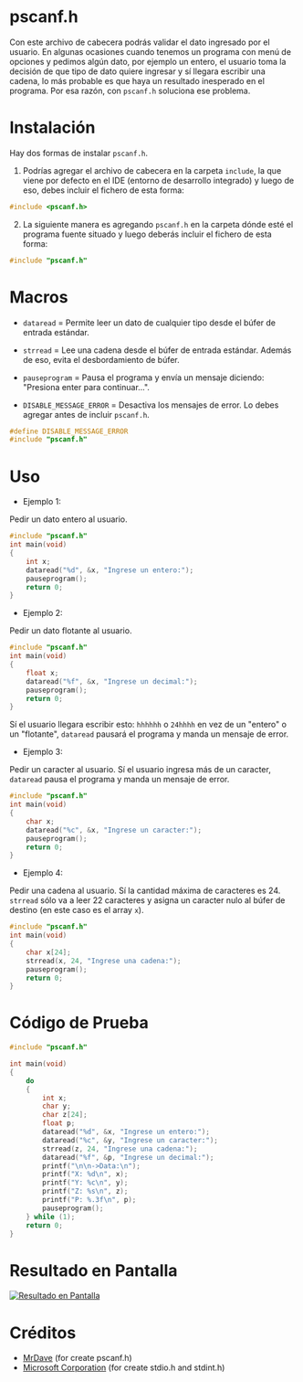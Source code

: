 # pscanf.h

Con este archivo de cabecera podrás validar el dato ingresado por el usuario. En algunas ocasiones cuando tenemos un programa con menú de opciones y pedimos algún dato, por ejemplo un entero, el usuario toma la decisión de que tipo de dato quiere ingresar y sí llegara escribir una cadena, lo más probable es que haya un resultado inesperado en el programa. 
Por esa razón, con `pscanf.h` soluciona ese problema.

# Instalación

Hay dos formas de instalar `pscanf.h`.
1. Podrías agregar el archivo de cabecera en la carpeta `include`, la que viene por defecto en el IDE (entorno de desarrollo integrado) y luego de eso, debes incluir el fichero de esta forma:
```C
#include <pscanf.h>
```
2. La siguiente manera es agregando `pscanf.h` en la carpeta dónde esté el programa fuente situado y luego deberás incluir el fichero de esta forma:
```C
#include "pscanf.h"
```

# Macros

- `dataread` = Permite leer un dato de cualquier tipo desde el búfer de entrada estándar.

- `strread` = Lee una cadena desde el búfer de entrada estándar. Además de eso, evita el desbordamiento de búfer.

- `pauseprogram` = Pausa el programa y envía un mensaje diciendo: "Presiona enter para continuar...".

- `DISABLE_MESSAGE_ERROR` = Desactiva los mensajes de error. Lo debes agregar antes de incluir `pscanf.h`.
```C
#define DISABLE_MESSAGE_ERROR
#include "pscanf.h"
```

# Uso

- Ejemplo 1:

Pedir un dato entero al usuario.
```C
#include "pscanf.h"
int main(void)
{
	int x;
	dataread("%d", &x, "Ingrese un entero:");
	pauseprogram();
	return 0;
}
```

- Ejemplo 2:

Pedir un dato flotante al usuario.
```C
#include "pscanf.h"
int main(void)
{
	float x;
	dataread("%f", &x, "Ingrese un decimal:");
	pauseprogram();
	return 0;
}
```

Sí el usuario llegara escribir esto: `hhhhhh` o `24hhhh` en vez de un "entero" o un "flotante", `dataread` pausará el programa y manda un mensaje de error.

- Ejemplo 3:

Pedir un caracter al usuario.
Sí el usuario ingresa más de un caracter, `dataread` pausa el programa y manda un mensaje de error.
```C
#include "pscanf.h"
int main(void)
{
	char x;
	dataread("%c", &x, "Ingrese un caracter:");
	pauseprogram();
	return 0;
}
```

- Ejemplo 4:

Pedir una cadena al usuario.
Sí la cantidad máxima de caracteres es 24. `strread` sólo va a leer 22 caracteres y asigna un caracter nulo al búfer de destino (en este caso es el array `x`).
```C
#include "pscanf.h"
int main(void)
{
	char x[24];
	strread(x, 24, "Ingrese una cadena:");
	pauseprogram();
	return 0;
}
```

# Código de Prueba
```C
#include "pscanf.h"

int main(void)
{
	do
	{
		int x;
		char y;
		char z[24];
		float p;
		dataread("%d", &x, "Ingrese un entero:");
		dataread("%c", &y, "Ingrese un caracter:");
		strread(z, 24, "Ingrese una cadena:");
		dataread("%f", &p, "Ingrese un decimal:");
		printf("\n\n->Data:\n");
		printf("X: %d\n", x);
		printf("Y: %c\n", y);
		printf("Z: %s\n", z);
		printf("P: %.3f\n", p);
		pauseprogram();
	} while (1);
	return 0;
}
```

# Resultado en Pantalla
[![Resultado en Pantalla](https://i.imgur.com/uFshspC.png)](https://github.com/MrDave1999)

# Créditos

- [MrDave](https://github.com/MrDave1999) (for create pscanf.h)
- [Microsoft Corporation](https://www.microsoft.com/es-ec/) (for create stdio.h and stdint.h)
